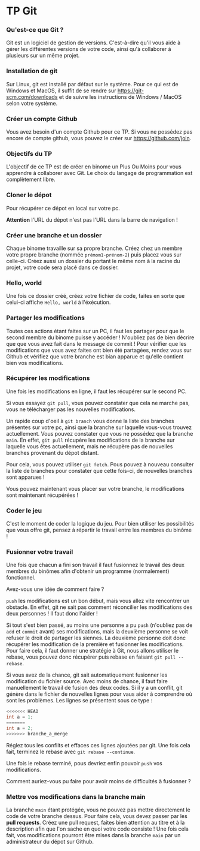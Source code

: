 # TP Git

### Qu'est-ce que Git ?

Git est un logiciel de gestion de versions. C'est-à-dire qu'il vous aide à gérer les différentes versions de votre code, ainsi qu'à collaborer à plusieurs sur un même projet.

### Installation de git

Sur Linux, git est installé par défaut sur le système.
Pour ce qui est de Windows et MacOS, il suffit de se rendre sur <https://git-scm.com/downloads> et de suivre les instructions de Windows / MacOS selon votre système.

### Créer un compte Github
Vous avez besoin d'un compte Github pour ce TP.
Si vous ne possédez pas encore de compte github, vous pouvez le créer sur <https://github.com/join>.

### Objectifs du TP

L'objectif de ce TP est de créer en binome un Plus Ou Moins pour vous apprendre à collaborer avec Git.
Le choix du langage de programmation est complètement libre.

### Cloner le dépot

Pour récupérer ce dépot en local sur votre pc.

**Attention** l'URL du dépot n'est pas l'URL dans la barre de navigation !

### Créer une branche et un dossier

Chaque binome travaille sur sa propre branche. Créez chez un membre votre propre branche (nommée `prémom1-prénom-2`) puis placez vous sur celle-ci.
Créez aussi un dossier du portant le même nom à la racine du projet, votre code sera placé dans ce dossier.

### Hello, world

Une fois ce dossier créé, créez votre fichier de code, faites en sorte que celui-ci affiche `Hello, world` à l'éxécution.

### Partager les modifications

Toutes ces actions étant faites sur un PC, il faut les partager pour que le second membre du binome puisse y accéder !
N'oubliez pas de bien décrire que que vous avez fait dans le message de commit !
Pour vérifier que les modifications que vous avez faites ont bien été partagées, rendez vous sur Github et vérifiez que votre branche est bian apparue et qu'elle contient bien vos modifications.

### Récupérer les modifications

Une fois les modifications en ligne, il faut les récupérer sur le second PC.

Si vous essayez `git pull`, vous pouvez constater que cela ne marche pas, vous ne télécharger pas les nouvelles modifications.

Un rapide coup d'oeil à `git branch` vous donne la liste des branches présentes sur votre pc, ainsi que la branche sur laquelle vous-vous trouvez actuellement.
Vous pouvez constater que vous ne possédez que la branche `main`.
En effet, `git pull` récupère les modifications de la branche sur laquelle vous êtes actuellement, mais ne récupère pas de nouvelles branches provenant du dépot distant.

Pour cela, vous pouvez utiliser `git fetch`.
Pous pouvez à nouveau consulter la liste de branches pour constater que cette fois-ci, de nouvelles branches sont apparues !

Vous pouvez maintenant vous placer sur votre branche, le modifications sont maintenant récupérées !

### Coder le jeu

C'est le moment de coder la logique du jeu. Pour bien utiliser les possibilités que vous offre git, pensez à répartir le travail entre les membres du binôme !

### Fusionner votre travail

Une fois que chacun a fini son travail il faut fusionnez le travail des deux membres du binômes afin d'obtenir un programme (normalement) fonctionnel.

Avez-vous une idée de comment faire ?

`push` les modifications est un bon début, mais vous allez vite rencontrer un obstacle. En effet, git ne sait pas comment réconcilier les modifications des deux personnes !
Il faut donc l'aider !

Si tout s'est bien passé, au moins une personne a pu `push` (n'oubliez pas de `add` et `commit` avant) ses modifications, mais la deuxième personne se voit refuser le droit de partager les siennes.
La deuxième personne doit donc récupérer les modification de la première et fusionner les modifications.
Pour faire cela, il faut donner une stratégie à Git, nous allons utiliser le rebase, vous pouvez donc récupérer puis rebase en faisant `git pull --rebase`.

Si vous avez de la chance, git sait automatiquement fusionner les modification du fichier source.
Avec moins de chance, il faut faire manuellement le travail de fusion des deux codes.
Si il y a un conflit, git génère dans le fichier de nouvelles lignes pour vaus aider à comprendre où sont les problèmes. Les lignes se présentent sous ce type :
```cpp
<<<<<<< HEAD
int a = 1;
=======
int a = 2;
>>>>>>> branche_a_merge 
```

Réglez tous les conflits et effaces ces lignes ajoutées par git. Une fois cela fait, terminez le rebase avec `git rebase --continue`.

Une fois le rebase terminé, pous devriez enfin pouvoir `push` vos modifications.

Comment auriez-vous pu faire pour avoir moins de difficultés à fusionner ? 

### Mettre vos modifications dans la branche main

La branche `main` étant protégée, vous ne pouvez pas mettre directement le code de votre branche dessus. Pour faire cela, vous devez passer par les **pull requests**.
Créez une pull request, faites bien attention au titre et à la description afin que l'on sache en quoi votre code consiste !
Une fois cela fait, vos modifications pourront être mises dans la branche `main` par un administrateur du dépot sur Github.

